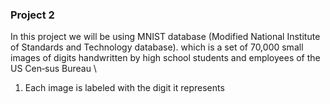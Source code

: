 ### Project 2
In this project we will be using MNIST database (Modified National Institute of Standards and Technology database). which is a set of 70,000 small
images of digits handwritten by high school students and employees of the US Cen‐sus Bureau
\
1. Each image is labeled with the digit it represents



